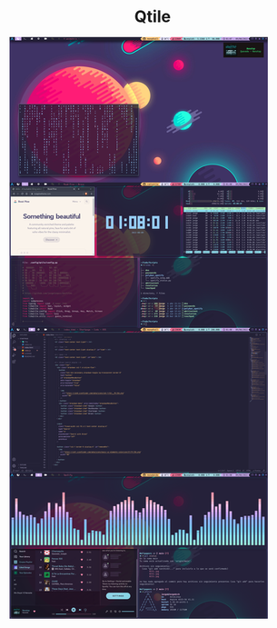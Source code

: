  <h1 align="center">
	Qtile
</h1>

![qtile](https://raw.githubusercontent.com/Jorgedeveloopzz/dotfiles/master/.screenshots/qtile.png)
